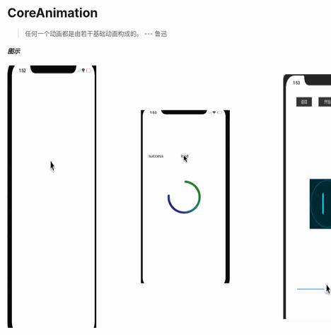 # CoreAnimation

> 任何一个动画都是由若干基础动画构成的。
									--- 鲁迅
										
##### 图示
<div style="display:flex;">
<img style="flex:1" src="https://github.com/LevenWin/CoreAnimation/blob/master/color.gif?raw=true"/>
<img style="padding:20%;" src="https://github.com/LevenWin/CoreAnimation/blob/master/load.gif?raw=true"/>
<img style="margin:20px;" src="https://github.com/LevenWin/CoreAnimation/blob/master/play.gif?raw=true"/>
<img style="margin:20px;" src="https://github.com/LevenWin/CoreAnimation/blob/master/string.gif?raw=true"/>
</div>


